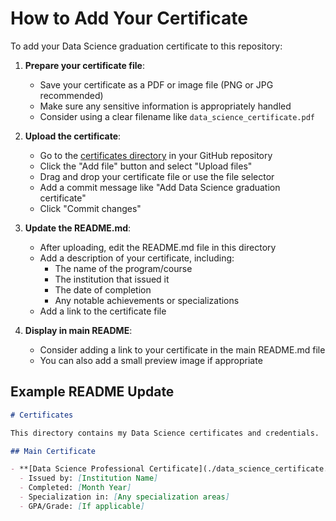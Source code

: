# How to Add Your Certificate

To add your Data Science graduation certificate to this repository:

1. **Prepare your certificate file**:
   - Save your certificate as a PDF or image file (PNG or JPG recommended)
   - Make sure any sensitive information is appropriately handled
   - Consider using a clear filename like `data_science_certificate.pdf`

2. **Upload the certificate**:
   - Go to the [certificates directory](https://github.com/HansMeershoek/data-science-certificate/tree/main/certificates) in your GitHub repository
   - Click the "Add file" button and select "Upload files"
   - Drag and drop your certificate file or use the file selector
   - Add a commit message like "Add Data Science graduation certificate"
   - Click "Commit changes"

3. **Update the README.md**:
   - After uploading, edit the README.md file in this directory
   - Add a description of your certificate, including:
     - The name of the program/course
     - The institution that issued it
     - The date of completion
     - Any notable achievements or specializations
   - Add a link to the certificate file

4. **Display in main README**:
   - Consider adding a link to your certificate in the main README.md file
   - You can also add a small preview image if appropriate

## Example README Update

```markdown
# Certificates

This directory contains my Data Science certificates and credentials.

## Main Certificate

- **[Data Science Professional Certificate](./data_science_certificate.pdf)**
  - Issued by: [Institution Name]
  - Completed: [Month Year]
  - Specialization in: [Any specialization areas]
  - GPA/Grade: [If applicable]
```